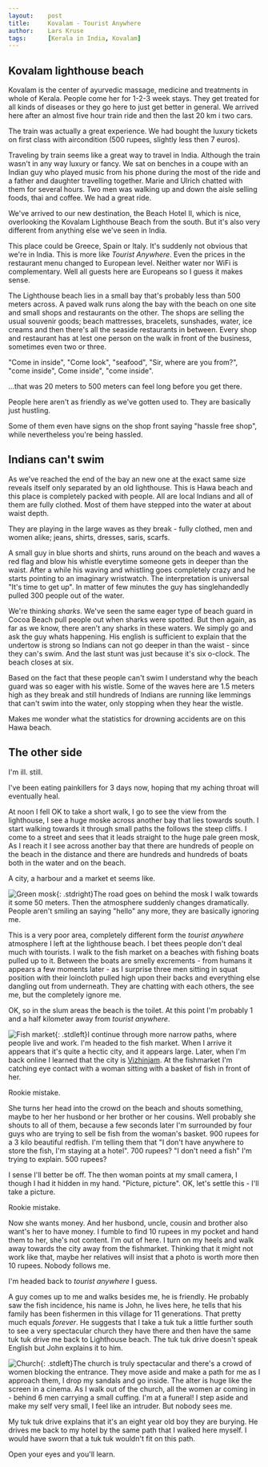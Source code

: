 ```yaml
---
layout:    post
title:     Kovalam - Tourist Anywhere
author:    Lars Kruse
tags:      [Kerala in India, Kovalam]
---
```


## Kovalam lighthouse beach

Kovalam is the center of ayurvedic massage, medicine and treatments in whole of Kerala. People come her for 1-2-3 week stays. They get treated for all kinds of diseases or they go here to just get better in general. We arrived here after an almost five hour train ride and then the last 20 km i two cars. 

The train was actually a great experience. We had bought the luxury tickets on first class with aircondition (500 rupees, slightly less then 7 euros). 

Traveling by train seems like a great way to travel in India. Although the train wasn't in any way luxury or fancy. We sat on benches in a coupe with an Indian guy who played music  from his phone during the most of the ride and a father and daughter travelling together. Marie and Ulrich chatted with them for several hours. Two men was walking up and down the aisle selling foods, thai and coffee. We had a great ride. 

We've arrived to our new destination, the Beach Hotel II, which is nice, overlooking the Kovalam Lighthouse Beach from the south. But it's also very different from anything else we've seen in India.

This place could be Greece, Spain or Italy. It's suddenly not obvious that we're in India. This is more like _Tourist Anywhere_. Even the prices in the restaurant menu changed to European level. Neither water nor WiFi is complementary. Well all guests here are Europeans so I guess it makes sense.

The Lighthouse beach lies in a small bay that's probably less than 500 meters across. A paved walk runs along the bay with the beach on one site and small shops and restaurants on the other. The shops are selling the usual souvenir goods; beach mattresses, bracelets, sunshades, water, ice creams and then there's all the seaside restaurants in between. Every shop and restaurant has at lest one person on the walk in front of the business, sometimes even two or three.

"Come in inside", "Come look", "seafood", "Sir, where are you from?", "come inside", Come inside", "come inside".

...that was 20 meters to 500 meters can feel long before you get there.

People here aren't as friendly as we've gotten used to. They are basically just hustling.

Some of them even have signs on the shop front saying "hassle free shop", while nevertheless you're being hassled.

## Indians can't swim
As we've reached the end of the bay an new one at the exact same size reveals itself only separated by an old lighthouse. This is Hawa beach and this place is completely packed with people. All are local Indians and all of them are fully clothed. Most of them have stepped into the water at about waist depth. 

They are playing in the large waves as they break - fully clothed, men and women alike; jeans, shirts, dresses, saris, scarfs.

A small guy in blue shorts and shirts, runs around on the beach and waves a red flag and blow his whistle everytime someone gets in deeper than the waist. After a while his waving and whistling goes completely crazy and he starts pointing to an imaginary wristwatch. The interpretation is universal "It's time to get up". In matter of few minutes the guy has singlehandedly pulled 300 people out of the water.

We're thinking _sharks_. We've seen the same eager type of beach guard in Cocoa Beach pull people out when sharks were spotted. But then again, as far as we know, there aren't any sharks in these waters. We simply go and ask the guy whats happening. His english is sufficient to explain that the undertow is strong so Indians can not go deeper in than  the waist - since they can's swim. And the last stunt was just because it's six o-clock. The beach closes at six.

Based on the fact that these people can't swim I understand why the beach guard was so eager with his wistle. Some of the waves here are 1.5 meters high as they break and still hundreds of Indians are running like lemmings that can't swim into the water, only stopping when they hear the wistle.

Makes me wonder what the statistics for drowning accidents are on this Hawa beach. 

## The other side
I'm ill. still.

I've been eating painkillers for 3 days now, hoping that my aching throat will eventually heal. 

At noon I fell OK to take a short walk, I go to see the view from the lighthouse, I see a huge moske across another bay that lies towards south. I start walking towards it through small paths the follows the steep cliffs. I come to a street and sees that it leads straight to the huge pale green mosk, As I reach it I see across another bay that there are hundreds of people on the beach in the distance and there are hundreds and hundreds of boats both in the water and on the beach.

A city, a harbour and a market et seems like.

![Green mosk](/images/blog/DSCN1584.JPG){: .stdright}The road goes on behind the mosk I walk towards it some 50 meters. Then the atmosphere  suddenly changes dramatically. People aren't smiling an saying "hello" any more, they are basically ignoring me.

This is a very poor area, completely different form the _tourist anywhere_ atmosphere I left at the lighthouse beach. I bet thees people don't deal much with tourists. I walk to the fish market on a beaches with fishing boats pulled up to it. Between the boats are smelly excrements - from humans it appears a few moments later - as I surprise three men sitting in squat position with their loincloth pulled high upon their backs and everything else dangling out from underneath. They are chatting with each others, the see me, but the completely ignore me.

OK, so in the slum areas the beach is the toilet. At this point I'm probably 1 and a half kilometer away from _tourist anywhere_.

![Fish market](/images/blog/DSCN1597.JPG){: .stdleft}I continue through more narrow paths, where people live and work. I'm headed to the fish market. When I arrive it appears that it's quite a hectic city, and it appears large. Later, when I'm back online I learned that the city is [Vizhinjam](https://www.google.dk/maps/place/Vizhinjam,+Kovalam,+Kerala,+India/@8.3866189,77.0071762,14z/data=!3m1!4b1!4m2!3m1!1s0x3b05a5960e90dc0f:0x6b20102f6af4ca2a). At the fishmarket I'm catching eye contact with a woman sitting with a basket of fish in front of her.

Rookie mistake.

She turns her head into the crowd on the beach and shouts something, maybe to her her husbond or her brother or her cousins. Well probably she shouts to all of them, because a few seconds later I'm surrounded by four guys who are trying to sell be fish from the woman's basket. 900 rupees for a 3 kilo beautiful redfish. I'm telling them that "I don't have anywhere to store the fish, I'm staying at a hotel". 700 rupees? "I don't need a fish" I'm trying to explain. 500 rupees? 

I sense I'll better be off. The then woman points at my small camera, I though I had it hidden in my hand. "Picture, picture". OK, let's settle this - I'll take a picture.

Rookie mistake.

Now she wants money. And her husbond, uncle, cousin and brother also want's her to have money. I fumble to find 10 rupees in my pocket and hand them to her, she's not content. I'm out of here. I turn on my heels and walk away towards the city away from the fishmarket. Thinking that it might not work like that, maybe her relatives will insist that a photo is worth more then 10 rupees. Nobody follows me.

I'm headed back to _tourist anywhere_ I guess.

A guy comes up to me and walks besides me, he is friendly. He probably saw the fish incidence, his name is John, he lives here, he tells that his family has been fishermen in this village for 11 generations. That pretty much equals _forever_. He suggests that I take a tuk tuk a little further south to see a very spectacular church they have there and then have the same tuk tuk drive me back to Lighthouse beach. The tuk tuk drive doesn't speak English but John explains it to him.

![Church](/images/blog/DSCN1599.JPG){: .stdleft}The church is truly spectacular and there's a crowd of women blocking the entrance. They move aside and make a path for me as I approach them, I drop my sandals and go inside. The alter is huge like the screen in a cinema. As I walk out of the church, all the women ar coming in - behind 6 men carrying a small cuffing. I'm at a funeral! I step aside and make my self very small, I feel like an intruder. But nobody sees me. 

My tuk tuk drive explains that it's an eight year old boy they are burying. He drives me back to my hotel by the same path that I walked here myself. I would have sworn that a tuk tuk wouldn't fit on this path.

Open your eyes and you'll learn.


